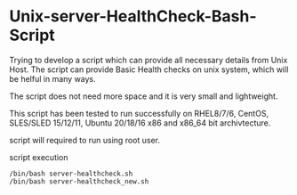 # Unix-server-HealthCheck-Bash-Script

Trying to develop a script which can provide all necessary details from Unix Host.
The script can provide Basic Health checks on unix system, which will be helful in many ways.

The script does not need more space and it is very small and lightweight.

This script has been tested to run successfully on RHEL8/7/6, CentOS, SLES/SLED 15/12/11, Ubuntu 20/18/16 x86 and x86_64 bit archivtecture.

script will required to run using root user.

script execution 
`````
/bin/bash server-healthcheck.sh
/bin/bash server-healthcheck_new.sh
``````

